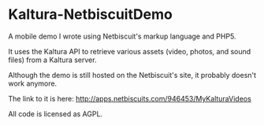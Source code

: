 Kaltura-NetbiscuitDemo
======================

A mobile demo I wrote using Netbiscuit's markup language and PHP5.

It uses the Kaltura API to retrieve various assets (video, photos, and sound files) from a Kaltura server.

Although the demo is still hosted on the Netbiscuit's site, it probably doesn't work anymore.

The link to it is here: http://apps.netbiscuits.com/946453/MyKalturaVideos

All code is licensed as AGPL.
